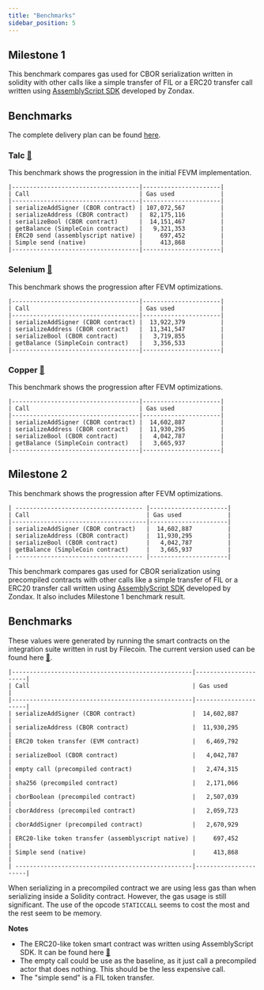 ```yaml
---
title: "Benchmarks"
sidebar_position: 5
---
```


## Milestone 1 

This benchmark compares gas used for CBOR serialization written in solidity with other calls like a simple transfer of FIL or a ERC20 transfer call written using [AssemblyScript SDK](https://github.com/Zondax/fvm-as-sdk/) developed by Zondax.

## Benchmarks

The complete delivery plan can be found [here](https://github.com/filecoin-project/ref-fvm/issues/692).

### Talc [:link:](https://github.com/filecoin-project/ref-fvm/issues/691)

This benchmark shows the progression in the initial FEVM implementation.

```
|------------------------------------|----------------------|
| Call                               | Gas used             |
|------------------------------------|----------------------|
| serializeAddSigner (CBOR contract) | 107,072,567          |
| serializeAddress (CBOR contract)   |  82,175,116          |
| serializeBool (CBOR contract)      |  14,151,467          |
| getBalance (SimpleCoin contract)   |   9,321,353          |
| ERC20 send (assemblyscript native) |     697,452          |
| Simple send (native)               |     413,868          |
|------------------------------------|----------------------|
```


### Selenium [:link:](https://github.com/filecoin-project/ref-fvm/issues/801)

This benchmark shows the progression after FEVM optimizations.

```
|------------------------------------|----------------------|
| Call                               | Gas used             |
|------------------------------------|----------------------|
| serializeAddSigner (CBOR contract) |  13,922,379          |
| serializeAddress (CBOR contract)   |  11,341,547          |
| serializeBool (CBOR contract)      |   3,719,855          |
| getBalance (SimpleCoin contract)   |   3,356,533          |
|------------------------------------|----------------------|
```

### Copper [:link:](https://github.com/filecoin-project/ref-fvm/issues/830)

This benchmark shows the progression after FEVM optimizations.

```
|------------------------------------|----------------------|
| Call                               | Gas used             |
|------------------------------------|----------------------|
| serializeAddSigner (CBOR contract) |  14,602,887          |
| serializeAddress (CBOR contract)   |  11,930,295          |
| serializeBool (CBOR contract)      |   4,042,787          |
| getBalance (SimpleCoin contract)   |   3,665,937          |
|------------------------------------|----------------------|
```

## Milestone 2

This benchmark shows the progression after FEVM optimizations.

```
| ------------------------------------ |----------------------|
| Call                                 | Gas used             |
|--------------------------------------|----------------------|
| serializeAddSigner (CBOR contract)   |  14,602,887          |
| serializeAddress (CBOR contract)     |  11,930,295          |
| serializeBool (CBOR contract)        |   4,042,787          |
| getBalance (SimpleCoin contract)     |   3,665,937          |
| ------------------------------------ |----------------------|
```


This benchmark compares gas used for CBOR serialization using precompiled contracts with other calls like a simple transfer of FIL or a ERC20 transfer call written using [AssemblyScript SDK](https://github.com/Zondax/fvm-as-sdk/) developed by Zondax. It also includes Milestone 1 benchmark result.

## Benchmarks

These values were generated by running the smart contracts on the integration suite written in rust by Filecoin. The current version used can be found here [:link:](https://github.com/Zondax/ref-fvm/commits/feature/integration-eam).
```
|---------------------------------------------------|----------------------|
| Call                                              | Gas used             |
|---------------------------------------------------|----------------------|
| serializeAddSigner (CBOR contract)                |  14,602,887          |
| serializeAddress (CBOR contract)                  |  11,930,295          |
| ERC20 token transfer (EVM contract)               |   6,469,792          |
| serializeBool (CBOR contract)                     |   4,042,787          |
| empty call (precompiled contract)                 |   2,474,315          |
| sha256 (precompiled contract)                     |   2,171,066          |
| cborBoolean (precompiled contract)                |   2,507,039          |
| cborAddress (precompiled contract)                |   2,059,723          |
| cborAddSigner (precompiled contract)              |   2,670,929          |
| ERC20-like token transfer (assemblyscript native) |     697,452          |
| Simple send (native)                              |     413,868          |
| --------------------------------------------------|----------------------|
```

When serializing in a precompiled contract we are using less gas than when serializing inside a Solidity contract. However, the gas usage is still significant. The use of the opcode `STATICCALL` seems to cost the most and the rest seem to be memory.

**Notes**
- The ERC20-like token smart contract was written using AssemblyScript SDK. It can be found here [:link:](https://github.com/Zondax/fil-erc20-actor-as)
- The empty call could be use as the baseline, as it just call a precompiled actor that does nothing. This should be the less expensive call.
- The "simple send" is a FIL token transfer. 


